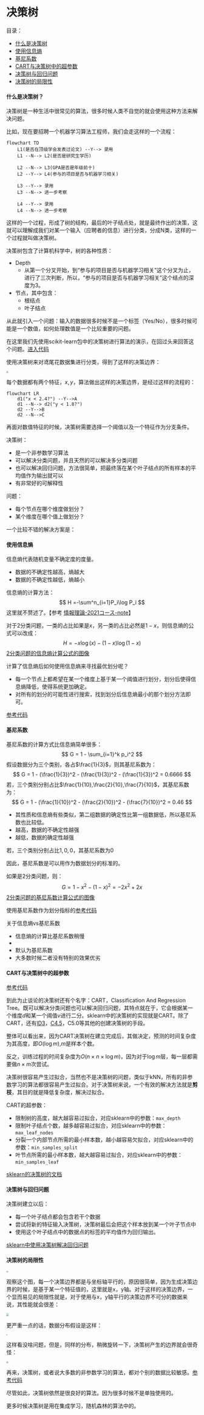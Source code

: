 # 决策树

目录：

* [什么是决策树](#DecisionTree)
* [使用信息熵](#Entropy)
* [基尼系数](#Gini)
* [CART与决策树中的超参数](#CART与决策树中的超参数)
* [决策树与回归问题](#DT-Regression)
* [决策树的局限性](#DT-limits)



#### <span id="DecisionTree">什么是决策树？</span>

决策树是一种生活中很常见的算法，很多时候人类不自觉的就会使用这种方法来解决问题。

比如，现在要招聘一个机器学习算法工程师，我们会走这样的一个流程：

```mermaid
flowchart TD
	L1(是否在顶级学会发表过论文) --Y--> 录用
	L1 --N--> L2(是否是研究生学历)
	
	L2 --N--> L3(GPA是否是年级前十)
	L2 --Y--> L4(参与的项目是否与机器学习相关)
	
	L3 --Y--> 录用
	L3 --N--> 进一步考察
	
	L4 --Y--> 录用
	L4 --N--> 进一步考察
```

这样的一个过程，形成了树的结构，最后的叶子结点处，就是最终作出的决策，这就可以理解成我们对某一个输入（应聘者的信息）进行分类，分成N类，这样的一个过程就叫做决策树。

决策树包含了计算机科学中，树的各种性质：

* Depth
  * 从第一个分叉开始，到“参与的项目是否与机器学习相关”这个分叉为止，进行了三次判断，所以，“参与的项目是否与机器学习相关”这个结点的深度为3。
* 节点，其中包含：
  * 根结点
  * 叶子结点

从此就引入一个问题：输入的数据很多时候不是一个标签（Yes/No），很多时候可能是一个数值，如何处理数值是一个比较重要的问题。

在这里我们先使用scikit-learn包中的决策树进行算法的演示，在回过头来回答这个问题。[进入代码](../notebooks/chp10-Desision-Tree/01-DecisionTree-in-sklearn.ipynb)

使用决策树来对鸢尾花数据集进行分类，得到了这样的决策边界：

<p style="align:center"><img src="./pngs/decTree_1.png" style="zoom:30%; "/></p>

每个数据都有两个特征，$x, y$，算法做出这样的决策边界，是经过这样的流程的：

```mermaid
flowchart LR
	d1("x < 2.4?") --Y-->A
	d1 --N--> d2("y < 1.8?")
	d2 --Y-->B
	d2 --N-->C
```

再面对数值特征的时候，决策树需要选择一个阈值以及一个特征作为分支条件。

决策树：

* 是一个非参数学习算法
* 可以解决分类问题，并且天然的可以解决多分类问题
* 也可以解决回归问题，方法很简单，把最终落在某个叶子结点的所有样本的平均值作为输出就可以
* 有非常好的可解释性

问题：

* 每个节点在哪个维度做划分？
* 某个维度在哪个值上做划分？

一个比较不错的解决方案是：

#### <span id="Entropy">使用信息熵</span>

信息熵代表随机变量不确定度的度量。

* 数据的不确定性越高，熵越大
* 数据的不确定性越低，熵越小

信息熵的计算方法：
$$
H =-\sum^n_{i=1}P_i\log P_i
$$
这里就不赘述了。【参考 [情報理論-2021コース-note](./else/情報理論-2021.md)】

对于2分类问题，一类的占比如果是$x$，另一类的占比必然是$1-x$，则信息熵的公式可以改成：
$$
H = -x\log(x)-(1-x)\log(1-x)
$$
[2分类问题的信息熵计算公式的图像](../notebooks/chp10-Desision-Tree/02-Entropy-Gini-plots.ipynb)

计算了信息熵后如何使用信息熵来寻找最优划分呢？

* 每一个节点上都希望在某一个维度上基于某一个阈值进行划分，划分后使得信息熵降低，使得系统更加确定。
* 对所有的划分的可能性进行搜索，找到划分后信息熵最小的那个划分方法即可。

[参考代码](../notebooks/chp10-Desision-Tree/03-Entropy-Split-Simulation.ipynb)

#### <span id="Gini">基尼系数</span>

基尼系数的计算方式比信息熵简单很多：
$$
G = 1 - \sum_{i=1}^k p_i^2
$$
假设数据分为三个类别，各占$\frac{1}{3}$，则其基尼系数为：
$$
G = 1 - (\frac{1}{3})^2 - (\frac{1}{3})^2 - (\frac{1}{3})^2 = 0.6666
$$
若，三个类别分别占比$\frac{1}{10},\frac{2}{10},\frac{7}{10}$，其基尼系数为：
$$
G = 1 - (\frac{1}{10})^2 - (\frac{2}{10})^2 - (\frac{7}{10})^2 = 0.46
$$

* 其性质和信息熵有些类似，第二组数据的确定性比第一组数据低，所以基尼系数也比较低。
* 越高，数据的不确定性越强
* 越低，数据的确定性越强

若，三个类别分别占比$1, 0, 0$，其基尼系数为$0$

因此，基尼系数是可以用作为数据划分的标准的。

如果是2分类问题，则：
$$
G = 1 - x^2 - (1 - x)^2 = -2x^2 + 2x
$$
[2分类问题的基尼系数计算公式的图像](../notebooks/chp10-Desision-Tree/02-Entropy-Gini-plots.ipynb)

使用基尼系数作为划分指标的[参考代码](../notebooks/chp10-Desision-Tree/04-Gini.ipynb)

关于信息熵vs基尼系数

* 信息熵的计算比基尼系数稍慢
* 
* 默认为基尼系数
* 大多数时候二者没有特别的效果优劣

#### <span id="CART">CART与决策树中的超参数</span>

[参考代码](../notebooks/chp10-Desision-Tree/05-CART-and-Decision-Tree-Hyperparameters.ipynb)

到此为止谈论的决策树还有个名字：CART，Classification And Regression Tree。既可以解决分类问题也可以解决回归问题，其特点就在于，它会根据某一个维度$d$和某一个阈值$v$进行二分。sklearn中的决策树的实现就是CART。除了CART，还有[ID3](https://zh.wikipedia.org/zh-cn/ID3%E7%AE%97%E6%B3%95)，[C4.5](https://zh.wikipedia.org/zh-cn/C4.5%E7%AE%97%E6%B3%95)，C5.0等其他的创建决策树的手段。

整体可以看出来，因为CART决策树在建立完成后，其做决定，预测的时间复杂度为其高度，即$O(\log m)$,$m$是样本个数。

反之，训练过程的时间复杂度为$O(n \times n \times \log m)$，因为对于$\log m$层，每一层都需要做$n\times m$次尝试。

决策树很容易产生过拟合，当然也不是决策树的问题，类似于kNN，所有的非参数学习的算法都很容易产生过拟合。对于决策树来说，一个有效的解决方法就是**剪枝**，其目的就是降低复杂度，解决过拟合。

CART的超参数：

* 限制树的高度，越大越容易过拟合，对应sklearn中的参数：`max_depth`
* 限制叶子结点个数，越多越容易过拟合，对应sklearn中的参数：`max_leaf_nodes`
* 分裂一个内部节点所需的最小样本数，越小越容易欠拟合，对应sklearn中的参数：`min_samples_split`
* 叶节点所需的最小样本数，越大越容易过拟合，对应sklearn中的参数：`min_samples_leaf`

[sklearn的决策树的文档](https://scikit-learn.org/stable/modules/generated/sklearn.tree.DecisionTreeClassifier.html)

#### <span id="DT-Regression">决策树与回归问题</span>

决策树建立以后：

* 每一个叶子结点都会包含若干个数据
* 尝试将新的特征输入决策树，决策树最后会把这个样本放到某一个叶子节点中
* 使用这个叶子结点中的数据点的标签的平均值作为回归输出。

[sklearn中使用决策树解决回归问题](../notebooks/chp10-Desision-Tree/06-Decision-Tree-Regression.ipynb)



#### <span id="DT-limits">决策树的局限性</span>

<p style="align:center"><img src="./pngs/decTree_1.png" style="zoom:30%; "/></p>

观察这个图，每一个决策边界都是与坐标轴平行的，原因很简单，因为生成决策边界的时候，是基于某一个特征值的，这里就是x，y轴。对于这样的决策边界，一个显而易见的局限性就是，对于使用与x，y轴平行的决策边界不可分的数据来说，其性能就会很差：

<p style="align:center"><img src="./pngs/decTree_2.png" style="zoom:40%; "/></p>

更严重一点的话，数据分布假设是这样：

<p style="align:center"><img src="./pngs/decTree_3.png" style="zoom:20%; "/></p>

这样看没啥问题，但是，同样的分布，稍微旋转一下，决策树产生的边界就会很奇怪：

<p style="align:center"><img src="./pngs/decTree_4.png" style="zoom:30%; "/></p>

再来，决策树，或者说大多数的非参数学习的算法，都对个别的数据比较敏感。[参考代码](../notebooks/chp10-Desision-Tree/07-Problems-of-Decision-Tree.ipynb)

尽管如此，决策树依然是很良好的算法。因为很多时候不是单独使用的。

更多时候决策树是用在集成学习，随机森林的算法中的。
